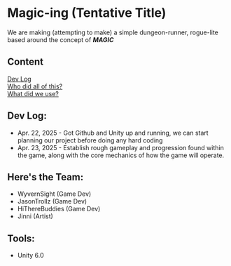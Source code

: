 # Magic-ing (Tentative Title)

We are making (attempting to make) a simple dungeon-runner, rogue-lite based around the concept of ___MAGIC___

## Content
[Dev Log](#dev-log) \
[Who did all of this?](#heres-the-team) \
[What did we use?](#tools)

## Dev Log:
- Apr. 22, 2025 - Got Github and Unity up and running, we can start planning our project before doing any hard coding
- Apr. 23, 2025 - Establish rough gameplay and progression found within the game, along with the core mechanics of how the game will operate. 

## Here's the Team:
* WyvernSight (Game Dev)
* JasonTrollz (Game Dev)
* HiThereBuddies (Game Dev)
* Jinni (Artist)

## Tools:
* Unity 6.0
